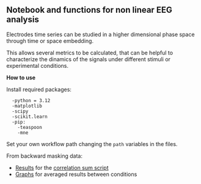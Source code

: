 ## **Notebook and functions for non linear EEG analysis**

Electrodes time series can be studied in a higher dimensional phase space through time or space embedding.

This allows several metrics to be calculated, that can be helpful to characterize the dinamics of the signals under different stimuli or experimental conditions.

**How to use**

Install required packages:
```
  -python = 3.12
  -matplotlib
  -scipy
  -scikit.learn
  -pip:
    -teaspoon
    -mne
```
Set your own workflow path changing the `path` variables in the files.

From backward masking data: 

- [Results](/BW_CS) for the [correlation sum script](/correlation.py)
- [Graphs](/averageCsum.png) for averaged results between conditions
